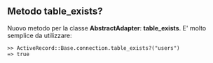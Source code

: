 ## Metodo table_exists?

Nuovo metodo per la classe **AbstractAdapter**: **table\_exists**. E' molto semplice da utilizzare:

	>> ActiveRecord::Base.connection.table_exists?("users")
	=> true
